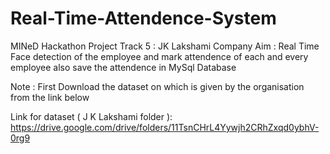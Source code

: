 # Real-Time-Attendence-System
MINeD Hackathon Project
Track 5 : JK Lakshami Company
Aim : Real Time Face detection of the employee and mark attendence of each and every employee also save the attendence in MySql Database

Note : First Download the dataset on which is given by the organisation from the link below

Link for dataset  ( J K Lakshami folder ): https://drive.google.com/drive/folders/11TsnCHrL4Yywjh2CRhZxqd0ybhV-0rg9
